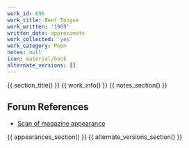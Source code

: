 ```yaml
---
work_id: 696
work_title: Beef Tongue
work_written: '1969'
written_date: approximate
work_collected: 'yes'
work_category: Poem
notes: null
icon: material/book
alternate_versions: []
---
```


{{ section_title() }}
{{ work_info() }}
{{ notes_section() }}
## Forum References
- [Scan of magazine appearance](https://bukowskiforum.com/threads/thoughts-on-editions-and-editors.3117/page-2#post-57023)

{{ appearances_section() }}
{{ alternate_versions_section() }}